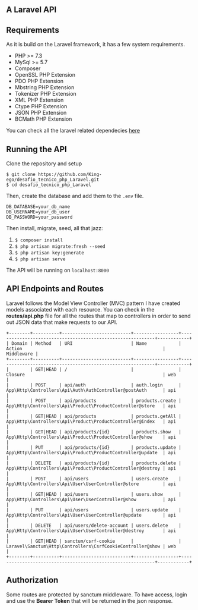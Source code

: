 ## A Laravel API

## Requirements

As it is build on the Laravel framework, it has a few system requirements.

-   PHP >= 7.3
-   MySql >= 5.7
-   Composer
-   OpenSSL PHP Extension
-   PDO PHP Extension
-   Mbstring PHP Extension
-   Tokenizer PHP Extension
-   XML PHP Extension
-   Ctype PHP Extension
-   JSON PHP Extension
-   BCMath PHP Extension

You can check all the laravel related dependecies
[here](https://laravel.com/docs/8.x/deployment#server-requirements)

## Running the API

Clone the repository and setup

`$ git clone https://github.com/King-ego/desafio_tecnico_php_Laravel.git` <br />
`$ cd desafio_tecnico_php_Laravel`

Then, create the database and add them to the `.env` file.

```
DB_DATABASE=your_db_name
DB_USERNAME=your_db_user
DB_PASSWORD=your_password
```

Then install, migrate, seed, all that jazz:

1. `$ composer install`
2. `$ php artisan migrate:fresh --seed`
3. `$ php artisan key:generate`
4. `$ php artisan serve`

The API will be running on `localhost:8000`

## API Endpoints and Routes

Laravel follows the Model View Controller (MVC) pattern I have created models associated with
each resource. You can check in the **routes/api.php** file for all the routes that map to
controllers in order to send out JSON data that make requests to our API.

```
+--------+----------+--------------------------+-----------------+------------------------------------------------------------+------------+
| Domain | Method   | URI                      | Name            | Action                                                     | Middleware |
+--------+----------+--------------------------+-----------------+------------------------------------------------------------+------------+
|        | GET|HEAD | /                        |                 | Closure                                                    | web        |
|        | POST     | api/auth                 | auth.login      | App\Http\Controllers\Api\Auth\AuthController@postAuth      | api        |
|        | POST     | api/products             | products.create | App\Http\Controllers\Api\Product\ProductController@store   | api        |
|        | GET|HEAD | api/products             | products.getAll | App\Http\Controllers\Api\Product\ProductController@index   | api        |
|        | GET|HEAD | api/products/{id}        | products.show   | App\Http\Controllers\Api\Product\ProductController@show    | api        |
|        | PUT      | api/products/{id}        | products.update | App\Http\Controllers\Api\Product\ProductController@update  | api        |
|        | DELETE   | api/products/{id}        | products.delete | App\Http\Controllers\Api\Product\ProductController@destroy | api        |
|        | POST     | api/users                | users.create    | App\Http\Controllers\Api\User\UserController@store         | api        |
|        | GET|HEAD | api/users                | users.show      | App\Http\Controllers\Api\User\UserController@show          | api        |
|        | PUT      | api/users                | users.update    | App\Http\Controllers\Api\User\UserController@update        | api        |
|        | DELETE   | api/users/delete-account | users.delete    | App\Http\Controllers\Api\User\UserController@destroy       | api        |
|        | GET|HEAD | sanctum/csrf-cookie      |                 | Laravel\Sanctum\Http\Controllers\CsrfCookieController@show | web        |
+--------+----------+--------------------------+-----------------+------------------------------------------------------------+------------+
```

## Authorization

Some routes are protected by sanctum middleware.
To have access, login and use the **Bearer Token** that will be returned in the json response.
